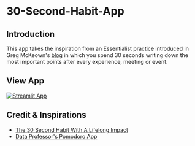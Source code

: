 # 30-Second-Habit-App


## Introduction
This app takes the inspiration from an Essentialist practice introduced in Greg McKeown's [blog](https://gregmckeown.com/30-second-habit-lifelong-impact/) 
in which you spend 30 seconds writing down the most 
important points after every experience, meeting or event. 

## View App
[![Streamlit App](https://static.streamlit.io/badges/streamlit_badge_black_white.svg)](https://nguyenyenchi-30-second-habit-app-app-yxyi4j.streamlitapp.com/)

## Credit & Inspirations
- [The 30 Second Habit With A Lifelong Impact](https://gregmckeown.com/30-second-habit-lifelong-impact/)
- [Data Professor's Pomodoro App](https://github.com/dataprofessor/pomodoro-app)

